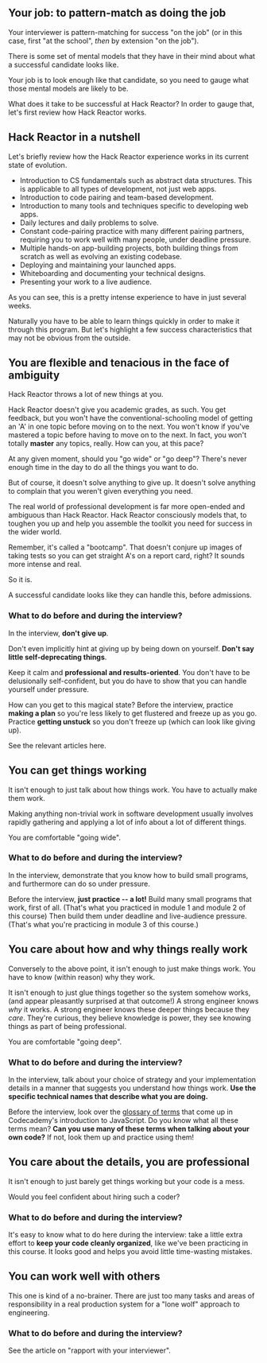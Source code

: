 ## Your job: to pattern-match as doing the job

Your interviewer is pattern-matching for success "on the job" (or in this case, first "at the school", _then_ by extension "on the job").

There is some set of mental models that they have in their mind about what a successful candidate looks like.

Your job is to look enough like that candidate, so you need to gauge what those mental models are likely to be.

What does it take to be successful at Hack Reactor? In order to gauge that, let's first review how Hack Reactor works.

## Hack Reactor in a nutshell

Let's briefly review how the Hack Reactor experience works in its current state of evolution.

* Introduction to CS fundamentals such as abstract data structures. This is applicable to all types of development, not just web apps.
* Introduction to code pairing and team-based development.
* Introduction to many tools and techniques specific to developing web apps.
* Daily lectures and daily problems to solve.
* Constant code-pairing practice with many different pairing partners, requiring you to work well with many people, under deadline pressure.
* Multiple hands-on app-building projects, both building things from scratch as well as evolving an existing codebase.
* Deploying and maintaining your launched apps.
* Whiteboarding and documenting your technical designs.
* Presenting your work to a live audience.

As you can see, this is a pretty intense experience to have in just several weeks.

Naturally you have to be able to learn things quickly in order to make it through this program. But let's highlight a few success characteristics that may not be obvious from the outside.

## You are flexible and tenacious in the face of ambiguity

Hack Reactor throws a lot of new things at you. 

Hack Reactor doesn't give you academic grades, as such. You get feedback, but you won't have the conventional-schooling model of getting an 'A' in one topic before moving on to the next. You won't know if you've mastered a topic before having to move on to the next. In fact, you won't totally **master** any topics, really. How can you, at this pace?

At any given moment, should you "go wide" or "go deep"? There's never enough time in the day to do all the things you want to do. 

But of course, it doesn't solve anything to give up. It doesn't solve anything to complain that you weren't given everything you need.

The real world of professional development is far more open-ended and ambiguous than Hack Reactor. Hack Reactor consciously models that, to toughen you up and help you assemble the toolkit you need for success in the wider world.

Remember, it's called a "bootcamp". That doesn't conjure up images of taking tests so you can get straight A's on a report card, right?  It sounds more intense and real. 

So it is.

A successful candidate looks like they can handle this, before admissions.

### What to do before and during the interview?

In the interview, **don't give up**. 

Don't even implicitly hint at giving up by being down on yourself. **Don't say little self-deprecating things**. 

Keep it calm and **professional and results-oriented**. You don't have to be delusionally self-confident, but you do have to show that you can handle yourself under pressure.

How can you get to this magical state? Before the interview, practice **making a plan** so you're less likely to get flustered and freeze up as you go. Practice **getting unstuck** so you don't freeze up (which can look like giving up).

See the relevant articles here.

## You can get things working

It isn't enough to just talk about how things work. You have to actually make them work.

Making anything non-trivial work in software development usually involves rapidly gathering and applying a lot of info about a lot of different things.

You are comfortable "going wide".

### What to do before and during the interview?

In the interview, demonstrate that you know how to build small programs, and furthermore can do so under pressure.

Before the interview, **just practice -- a lot!** Build many small programs that work, first of all. (That's what you practiced in module 1 and module 2 of this course) Then build them under deadline and live-audience pressure. (That's what you're practicing in module 3 of this course.)

## You care about how and why things really work

Conversely to the above point, it isn't enough to just make things work. You have to know (within reason) why they work.

It isn't enough to just glue things together so the system somehow works, (and appear  pleasantly surprised at that outcome!) A strong engineer knows _why_ it works. A strong engineer knows these deeper things because they _care_. They're curious, they believe knowledge is power, they see knowing things as part of being professional.

You are comfortable "going deep".

### What to do before and during the interview?

In the interview, talk about your choice of strategy and your implementation details in a manner that suggests you understand how things work. **Use the specific technical names that describe what you are doing.**

Before the interview, look over the [glossary of terms](http://hackreactor.teachable.com/courses/hack-reactor-prep/lectures/1732105) that come up in Codecademy's introduction to JavaScript. Do you know what all these terms mean? **Can you use many of these terms when talking about your own code?** If not, look them up and practice using them!


## You care about the details, you are professional

It isn't enough to just barely get things working but your code is a mess.

Would you feel confident about hiring such a coder?

### What to do before and during the interview?

It's easy to know what to do here during the interview: take a little extra effort to **keep your code cleanly organized**, like we've been practicing in this course. It looks good and helps you avoid little time-wasting mistakes.

## You can work well with others

This one is kind of a no-brainer. There are just too many tasks and areas of responsibility in a real production system for a "lone wolf" approach to engineering.

### What to do before and during the interview?

See the article on "rapport with your interviewer".



